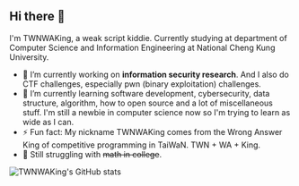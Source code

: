 ## Hi there 👋

I'm TWNWAKing, a weak script kiddie. Currently studying at department of Computer Science and Information Engineering at National Cheng Kung University.

- 🔭 I’m currently working on **information security research**. And I also do CTF challenges, especially pwn (binary exploitation) challenges. 
- 🌱 I’m currently learning software development, cybersecurity, data structure, algorithm, how to open source and a lot of miscellaneous stuff. I'm still a newbie in computer science now so I'm trying to learn as wide as I can.
- ⚡ Fun fact: My nickname TWNWAKing comes from the Wrong Answer King of competitive programming in TaiWaN. TWN + WA + King.
- 🤔 Still struggling with ~~math in college~~.

![TWNWAKing's GitHub stats](https://github-readme-stats.vercel.app/api?username=TWNWAKing&count_private=false&show_icons=true&theme=monokai)

<!--
**TWNWAKing/TWNWAKing** is a ✨ _special_ ✨ repository because its `README.md` (this file) appears on your GitHub profile.
![Top Langs](https://github-readme-stats.vercel.app/api/top-langs/?username=TWNWAKing&theme=monokai)
Here are some ideas to get you started:

- 🔭 I’m currently working on ...
- 🌱 I’m currently learning ...
- 👯 I’m looking to collaborate on ...
- 🤔 I’m looking for help with ...
- 💬 Ask me about ...
- 📫 How to reach me: ...
- 😄 Pronouns: ...
- ⚡ Fun fact: ...
-->
